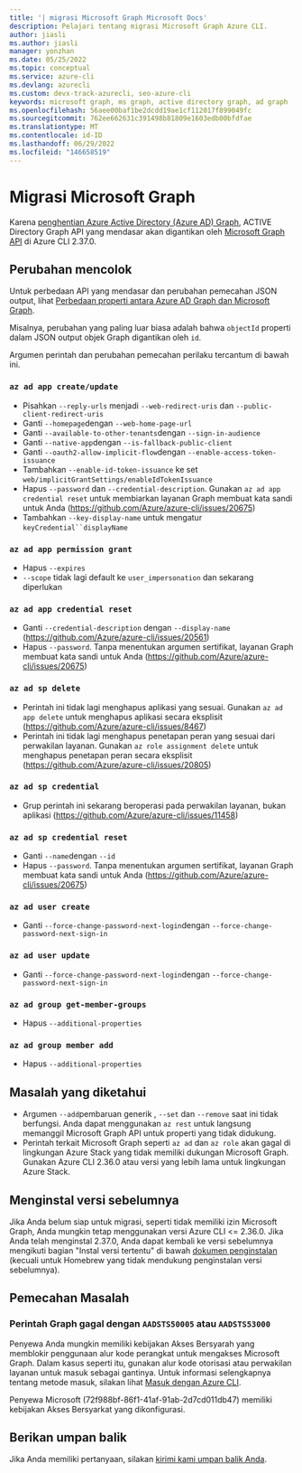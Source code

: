 ```yaml
---
title: '| migrasi Microsoft Graph Microsoft Docs'
description: Pelajari tentang migrasi Microsoft Graph Azure CLI.
author: jiasli
ms.author: jiasli
manager: yonzhan
ms.date: 05/25/2022
ms.topic: conceptual
ms.service: azure-cli
ms.devlang: azurecli
ms.custom: devx-track-azurecli, seo-azure-cli
keywords: microsoft graph, ms graph, active directory graph, ad graph
ms.openlocfilehash: 56aee00baf1be2dcdd19ae1cf112017f899049fc
ms.sourcegitcommit: 762ee662631c391498b81809e1603edb00bfdfae
ms.translationtype: MT
ms.contentlocale: id-ID
ms.lasthandoff: 06/29/2022
ms.locfileid: "146658519"
---
```

# <a name="microsoft-graph-migration"></a>Migrasi Microsoft Graph

Karena [penghentian Azure Active Directory (Azure AD) Graph](/graph/migrate-azure-ad-graph-overview), ACTIVE Directory Graph API yang mendasar akan digantikan oleh [Microsoft Graph API](/graph/api/overview) di Azure CLI 2.37.0.

## <a name="breaking-changes"></a>Perubahan mencolok

Untuk perbedaan API yang mendasar dan perubahan pemecahan JSON output, lihat [Perbedaan properti antara Azure AD Graph dan Microsoft Graph](/graph/migrate-azure-ad-graph-property-differences).

Misalnya, perubahan yang paling luar biasa adalah bahwa `objectId` properti dalam JSON output objek Graph digantikan oleh `id`.

Argumen perintah dan perubahan pemecahan perilaku tercantum di bawah ini.

### `az ad app create/update`

- Pisahkan `--reply-urls` menjadi `--web-redirect-uris` dan `--public-client-redirect-uris`
- Ganti `--homepage`dengan `--web-home-page-url`
- Ganti `--available-to-other-tenants`dengan `--sign-in-audience`
- Ganti `--native-app`dengan `--is-fallback-public-client`
- Ganti `--oauth2-allow-implicit-flow`dengan `--enable-access-token-issuance`
- Tambahkan `--enable-id-token-issuance` ke set `web/implicitGrantSettings/enableIdTokenIssuance`
- Hapus `--password` dan `--credential-description`. Gunakan `az ad app credential reset` untuk membiarkan layanan Graph membuat kata sandi untuk Anda (https://github.com/Azure/azure-cli/issues/20675)
- Tambahkan `--key-display-name` untuk mengatur `keyCredential``displayName`

### `az ad app permission grant`

- Hapus `--expires`
- `--scope` tidak lagi default ke `user_impersonation` dan sekarang diperlukan

### `az ad app credential reset`

- Ganti `--credential-description` dengan `--display-name` (https://github.com/Azure/azure-cli/issues/20561)
- Hapus `--password`. Tanpa menentukan argumen sertifikat, layanan Graph membuat kata sandi untuk Anda (https://github.com/Azure/azure-cli/issues/20675)

### `az ad sp delete`

- Perintah ini tidak lagi menghapus aplikasi yang sesuai. Gunakan `az ad app delete` untuk menghapus aplikasi secara eksplisit (https://github.com/Azure/azure-cli/issues/8467)
- Perintah ini tidak lagi menghapus penetapan peran yang sesuai dari perwakilan layanan. Gunakan `az role assignment delete` untuk menghapus penetapan peran secara eksplisit (https://github.com/Azure/azure-cli/issues/20805)

### `az ad sp credential`

- Grup perintah ini sekarang beroperasi pada perwakilan layanan, bukan aplikasi (https://github.com/Azure/azure-cli/issues/11458)

### `az ad sp credential reset`

- Ganti `--name`dengan `--id`
- Hapus `--password`. Tanpa menentukan argumen sertifikat, layanan Graph membuat kata sandi untuk Anda (https://github.com/Azure/azure-cli/issues/20675)

### `az ad user create`

- Ganti `--force-change-password-next-login`dengan `--force-change-password-next-sign-in`

### `az ad user update`

- Ganti `--force-change-password-next-login`dengan `--force-change-password-next-sign-in`

### `az ad group get-member-groups`

- Hapus `--additional-properties`

### `az ad group member add`

- Hapus `--additional-properties`

## <a name="known-issues"></a>Masalah yang diketahui

- Argumen `--add`pembaruan generik , `--set` dan `--remove` saat ini tidak berfungsi. Anda dapat menggunakan `az rest` untuk langsung memanggil Microsoft Graph API untuk properti yang tidak didukung.
- Perintah terkait Microsoft Graph seperti `az ad` dan `az role` akan gagal di lingkungan Azure Stack yang tidak memiliki dukungan Microsoft Graph. Gunakan Azure CLI 2.36.0 atau versi yang lebih lama untuk lingkungan Azure Stack.

## <a name="install-a-previous-version"></a>Menginstal versi sebelumnya

Jika Anda belum siap untuk migrasi, seperti tidak memiliki izin Microsoft Graph, Anda mungkin tetap menggunakan versi Azure CLI <= 2.36.0. Jika Anda telah menginstal 2.37.0, Anda dapat kembali ke versi sebelumnya mengikuti bagian "Instal versi tertentu" di bawah [dokumen penginstalan](./install-azure-cli.md) (kecuali untuk Homebrew yang tidak mendukung penginstalan versi sebelumnya).

## <a name="troubleshooting"></a>Pemecahan Masalah

### <a name="graph-command-fails-with-aadsts50005-or-aadsts53000"></a>Perintah Graph gagal dengan `AADSTS50005` atau `AADSTS53000`

Penyewa Anda mungkin memiliki kebijakan Akses Bersyarah yang memblokir penggunaan alur kode perangkat untuk mengakses Microsoft Graph. Dalam kasus seperti itu, gunakan alur kode otorisasi atau perwakilan layanan untuk masuk sebagai gantinya. Untuk informasi selengkapnya tentang metode masuk, silakan lihat [Masuk dengan Azure CLI](authenticate-azure-cli.md).

Penyewa Microsoft (72f988bf-86f1-41af-91ab-2d7cd011db47) memiliki kebijakan Akses Bersyarkat yang dikonfigurasi.

## <a name="give-feedback"></a>Berikan umpan balik

Jika Anda memiliki pertanyaan, silakan [kirimi kami umpan balik Anda](./get-started-with-azure-cli.md#give-feedback).